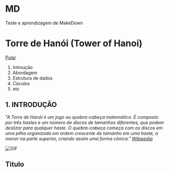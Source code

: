 # MD
Teste e aprendizagem de MakeDown

# Torre de Hanói (Tower of Hanoi)

[Pular](#titulo)

1. Introução
2. Abordagem
3. Estrutura de dados
4. Cáculos
5. etc

## 1. INTRODUÇÂO

*"A Torre de Hanói é um jogo ou quebra-cabeça matemático. É composto por três hastes e um número de discos de tamanhos diferentes, que podem deslizar para qualquer haste. O quebra-cabeça começa com os discos em uma pilha organizada em ordem crescente de tamanho em uma haste, a menor na parte superior, criando assim uma forma cônica." [Wikipédia](https://en.wikipedia.org/wiki/Tower_of_Hanoi)*

![GIF](https://media.giphy.com/media/rutTKcoKSCSYM/giphy.gif)

## Titulo
